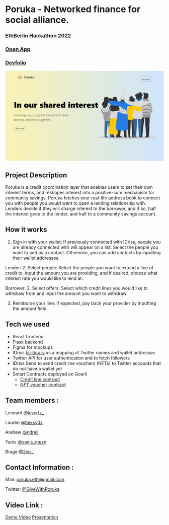 # Poruka - Networked finance for social alliance.

### EthBerlin Hackathon 2022 

### [Open App](https://poruka-new.vercel.app/)
### [Devfolio]()

<img src="/assets/landing.png" alt="Employee data" title="Employee Data title">


## Project Description
Poruka is a credit coordination layer that enables users to set 
their own interest terms, and reshapes interest into a positive-sum 
mechanism for community savings. Poruka fetches your real-life 
address book to connect you with people you would want to open a 
lending relationship with. Lenders decide if they will charge interest 
to the borrower, and if so, half the interest goes to the lender, and 
half to a community savings account.  

## How it works
1. Sign in with your wallet:
   If previously connected with IDriss, people you are already connected with will appear on a list. Select the people you want to add as a contact. Otherwise, you can add contacts by inputting their wallet addresses.

Lender:
2. Select people:
   Select the people you want to extend a line of credit to, input the amount you are providing, and if desired, choose what interest rate you would like to lend at. 

Borrower:
2. Select offers:
   Select which credit lines you would like to withdraw from and input the amount you want to withdraw. 

3. Reimburse your line:
   If expected, pay back your provider by inputting the amount field.  


## Tech we used

* React frontend
* Flask backend
* Figma for mockups
* IDriss [ts-library](https://github.com/idriss-crypto/ts-library) as a mapping of Twitter names and wallet addresses
* Twitter API for user authentication and to fetch followers
* IDriss Send to send credit line vouchers (NFTs) to Twitter accounts that do not have a wallet yet
* Smart Contracts deployed on Goerli
  * [Credit line contract](https://goerli.etherscan.io/address/0xda6a763ea19bee1acc1a6e64229cfd9da58cb807)
  * [NFT voucher contract](https://goerli.etherscan.io/address/0x97F282901dfA50E7d2c148C3fDb56F47B0282097)
  

## Team members :

Lennard [@levertz_](https://twitter.com/levertz_) 

Lauren [@hexxy0x](https://twitter.com/hexxy0x)

Andrew [@ndreij](https://twitter.com/ndreij)

Yanis [@yanis_mezn](https://twitter.com/yanis_mezn)

Brage [@2xic_](https://twitter.com/2xic_)

## Contact Information :

Mail: poruka.eth@gmail.com 

Twitter: [@GiveWithPoruka](https://twitter.com/givewithporuka)

## Video Link : 

[Demo Video](https://www.youtube.com/watch?v=6fAFNpbibFo) 
[Presentation]()




